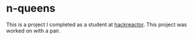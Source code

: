 # n-queens
This is a project I completed as a student at [hackreactor](http://hackreactor.com). This project was worked on with a pair.
